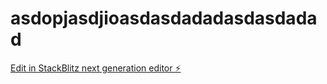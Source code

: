 # asdopjasdjioasdasdadadasdasdadad

[Edit in StackBlitz next generation editor ⚡️](https://stackblitz.com/~/github.com/helgeh123/asdopjasdjioasdasdadadasdasdadad)